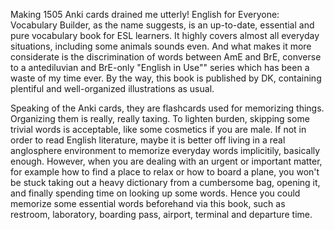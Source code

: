 Making 1505 Anki cards drained me utterly! English for Everyone: Vocabulary Builder, as the name suggests, is an up-to-date, essential and pure vocabulary book for ESL learners. It highly covers almost all everyday situations, including some animals sounds even. And what makes it more considerate is the discrimination of words between AmE and BrE, converse to a antediluvian and BrE-only "English in Use"" series which has been a waste of my time ever. By the way, this book is published by DK, containing plentiful and well-organized illustrations as usual.

Speaking of the Anki cards, they are flashcards used for memorizing things. Organizing them is really, really taxing. To lighten burden, skipping some trivial words is acceptable, like some cosmetics if you are male. If not in order to read English literature, maybe it is better off living in a real anglosphere environment to memorize everyday words implicitily, basically enough. However, when you are dealing with an urgent or important matter, for example how to find a place to relax or how to board a plane, you won't be stuck taking out a heavy dictionary from a cumbersome bag, opening it, and finally spending time on looking up some words. Hence you could memorize some essential words beforehand via this book, such as restroom, laboratory, boarding pass, airport, terminal and departure time.
